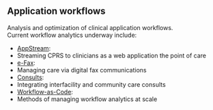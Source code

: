 ## Application workflows
Analysis and optimization of clinical application workflows.  
Current workflow analytics underway include:

* [AppStream](https://github.com/cloudvista/app-flows/tree/main/appstream#app-stream-workflow):
*  Streaming CPRS to clinicians as a web application the point of care
* [e-Fax](https://github.com/cloudvista/app-flows/tree/main/e-fax#e-fax-workflow):
*  Managing care via digital fax communications
* [Consults](https://github.com/cloudvista/app-flows/tree/main/consults#interfacility-consults-workflow):
*  Integrating interfacility and community care consults
* [Workflow-as-Code](https://github.com/cloudvista/app-flows/tree/main/workflow-as-code#workflow-as-code):
*  Methods of managing workflow analytics at scale

  
